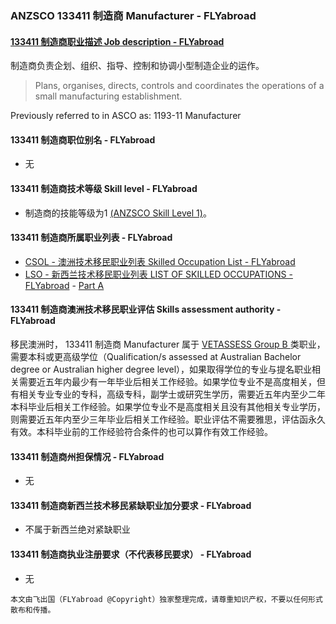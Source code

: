 ### ANZSCO 133411 制造商 Manufacturer - FLYabroad ###

####  [133411 制造商职业描述 Job description - FLYabroad](http://www.flyabroadvisa.com/anzsco/1334.html#133411)

制造商负责企划、组织、指导、控制和协调小型制造企业的运作。

> Plans, organises, directs, controls and coordinates the operations of a small manufacturing establishment.

Previously referred to in ASCO as:
1193-11 Manufacturer

#### 133411 制造商职位别名 - FLYabroad
 
- 无

#### 133411 制造商技术等级 Skill level - FLYabroad

- 制造商的技能等级为1 [(ANZSCO Skill Level 1)](http://www.flyabroadvisa.com/anzsco/)。

#### 133411 制造商所属职业列表 - FLYabroad

- [CSOL - 澳洲技术移民职业列表 Skilled Occupation List - FLYabroad](http://www.flyabroadvisa.com/sol/)
- [LSO - 新西兰技术移民职业列表 LIST OF SKILLED OCCUPATIONS - FLYabroad](http://nz.flyabroadvisa.com/lso/) - [Part A](parta)

#### 133411 制造商澳洲技术移民职业评估 Skills assessment authority - FLYabroad

移民澳洲时， 133411 制造商 Manufacturer 属于 [VETASSESS Group B ](http://www.flyabroadvisa.com/ass/vetassess.html)类职业，需要本科或更高级学位（Qualification/s assessed at Australian Bachelor degree or Australian higher degree level），如果取得学位的专业与提名职业相关需要近五年内最少有一年毕业后相关工作经验。如果学位专业不是高度相关，但有相关专业专业的专科，高级专科，副学士或研究生学历，需要近五年内至少二年本科毕业后相关工作经验。如果学位专业不是高度相关且没有其他相关专业学历，则需要近五年内至少三年毕业后相关工作经验。职业评估不需要雅思，评估函永久有效。本科毕业前的工作经验符合条件的也可以算作有效工作经验。

#### 133411 制造商州担保情况 - FLYabroad

- 无

#### 133411 制造商新西兰技术移民紧缺职业加分要求 - FLYabroad

- 不属于新西兰绝对紧缺职业

#### 133411 制造商执业注册要求（不代表移民要求） - FLYabroad

- 无

`本文由飞出国（FLYabroad @Copyright）独家整理完成，请尊重知识产权，不要以任何形式散布和传播。`